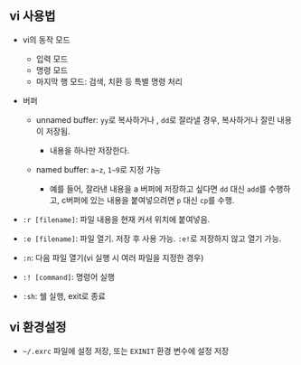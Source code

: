 ## vi 사용법

- vi의 동작 모드

  - 입력 모드
  - 명령 모드
  - 마지막 행 모드: 검색, 치환 등 특별 명령 처리

- 버퍼

  - unnamed buffer: `yy`로 복사하거나 , `dd`로 잘라낼 경우, 복사하거나 잘린 내용이 저장됨.

    - 내용을 하나만 저장한다.

  - named buffer: `a~z`, `1~9`로 지정 가능

    - 예를 들어, 잘라낸 내용을 a 버퍼에 저장하고 싶다면 `dd` 대신 `add`를 수행하고, c버퍼에 있는 내용을 붙여넣으려면 `p` 대신 `cp`를 수행.

- `:r [filename]`: 파일 내용을 현재 커서 위치에 붙여넣음.
- `:e [filename]`: 파일 열기. 저장 후 사용 가능. `:e!`로 저장하지 않고 열기 가능.
- `:n`: 다음 파일 열기(vi 실행 시 여러 파일을 지정한 경우)
- `:! [command]`: 명령어 실행
- `:sh`: 쉘 실행, exit로 종료

## vi 환경설정

- `~/.exrc` 파일에 설정 저장, 또는 `EXINIT` 환경 변수에 설정 저장
